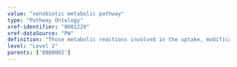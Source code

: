 ```yaml
---
value: "xenobiotic metabolic pathway"
type: "Pathway Ontology"
xref-identifier: "0001229"
xref-dataSource: "PW"
definition: "Those metabolic reactions involved in the uptake, modification and elimination of chemical compounds that are foreign to the biological system. This includes the biotransformation pathways organisms use to detoxify the system and the degradation of toxic pollutants by microorganisms. Many of the compounds that enter the cell are inactive and the transformation pathways aim to increase their hydrophilicity and ease the elimination.  In the process, some of the intermediates may give rise to toxic metabolites and effects. The transformation pathways are also important for the pharmacokinetics aspect of drug metabolism.  The distinction is that a drug is a foreign compound intentionally administered. In the case of the degradation pathway, microoganismal  enzymes have the ability to degrade otherwise resistant compounds."
level: "Level 2"
parents: ['0000002']
---
```

